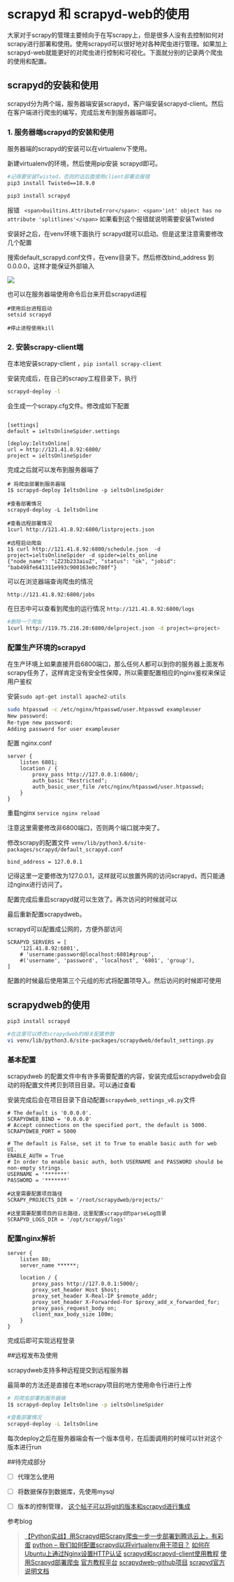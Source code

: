 # scrapyd 和 scrapyd-web的使用

大家对于scrapy的管理主要倾向于在写scrapy上，但是很多人没有去控制如何对scrapy进行部署和使用。使用scrapyd可以很好地对各种爬虫进行管理。如果加上scrapyd-web就能更好的对爬虫进行控制和可视化。下面就分别的记录两个爬虫的使用和配置。

## scrapyd的安装和使用

scrapyd分为两个端，服务器端安装scrapyd，客户端安装scrapyd-client。然后在客户端进行爬虫的编写，完成后发布到服务器端即可。

### 1. 服务器端scrapyd的安装和使用

服务器端的scrapyd的安装可以在virtualenv下使用。

新建virtualenv的环境，然后使用pip安装 scrapyd即可。

```sh
#记得要安装Twisted，否则的话后面使用client部署会报错
pip3 install Twisted==18.9.0

pip3 install scrapyd

```

报错 
` <span>builtins.AttributeError</span>: <span>'int' object has no attribute 'splitlines'</span>`
如果看到这个报错就说明需要安装Twisted

安装好之后，在venv环境下面执行 scrapyd就可以启动。但是这里注意需要修改几个配置

搜索default_scrapyd.conf文件，在venv目录下。然后修改bind_address 到0.0.0.0，这样才能保证外部输入

![](http://ossp.pengjunjie.com/mweb/15558365147525.jpg)


也可以在服务器端使用命令后台来开启scrapyd进程

```
#使用后台进程启动
setsid scrapyd

#停止进程使用kill
```

### 2. 安装scrapy-client端

在本地安装scrapy-client ，`pip isntall scrapy-client`

安装完成后，在自己的scrapy工程目录下，执行

```sh
scrapyd-deploy -l
```

会生成一个scrapy.cfg文件。修改成如下配置

```

[settings]
default = ieltsOnlineSpider.settings

[deploy:IeltsOnline]
url = http://121.41.8.92:6800/
project = ieltsOnlineSpider

```


完成之后就可以发布到服务器端了

```
# 将爬虫部署到服务器端
1$ scrapyd-deploy IeltsOnline -p ieltsOnlineSpider

#查看部署情况
scrapyd-deploy -L IeltsOnline

#查看远程部署情况
1curl http://121.41.8.92:6800/listprojects.json

#远程启动爬虫
1$ curl http://121.41.8.92:6800/schedule.json  -d project=ieltsOnlineSpider -d spider=ielts_online
{"node_name": "iZ23b233aiuZ", "status": "ok", "jobid": "bab498fe641311e993c900163e0c780f"}

```

可以在浏览器端查询爬虫的情况

`http://121.41.8.92:6800/jobs` 

在日志中可以查看到爬虫的运行情况
`http://121.41.8.92:6800/logs` 


```sh
#删除一个爬虫
1curl http://119.75.216.20:6800/delproject.json -d project=<project>
```

### 配置生产环境的scrapyd 

在生产环境上如果直接开启6800端口，那么任何人都可以到你的服务器上面发布scrapy任务了，这样肯定没有安全性保障，所以需要配置相应的nginx鉴权来保证用户鉴权

安装`sudo apt-get install apache2-utils`


```sh
sudo htpasswd -c /etc/nginx/htpasswd/user.htpasswd exampleuser
New password:
Re-type new password:
Adding password for user exampleuser

```

配置 nginx.conf

```
server {
    listen 6801;
    location / {
        proxy_pass http://127.0.0.1:6800/;
        auth_basic "Restricted";
        auth_basic_user_file /etc/nginx/htpasswd/user.htpasswd;
    }
}
```

重载nginx  `service nginx reload`

注意这里需要修改非6800端口，否则两个端口就冲突了。

修改scrapy的配置文件
`venv/lib/python3.6/site-packages/scrapyd/default_scrapyd.conf`
```
bind_address = 127.0.0.1
```

记得这里一定要修改为127.0.0.1，这样就可以放置外网的访问scrapyd，而只能通过nginx进行访问了。

配置完成后重启scrapyd就可以生效了。再次访问的时候就可以

最后重新配置scrapydweb。

scrapyd可以配置成公网的，方便外部访问
```
SCRAPYD_SERVERS = [
    '121.41.8.92:6801',
    # 'username:password@localhost:6801#group',
    #('username', 'password', 'localhost', '6801', 'group'),
]
```

配置的时候最后使用第三个元组的形式将配置项导入。然后访问的时候即可使用


## scrapydweb的使用


```sh
pip3 install scrapyd

#在这里可以修改scrapydweb的相关配置参数
vi venv/lib/python3.6/site-packages/scrapydweb/default_settings.py


```


### 基本配置

scrapydweb 的配置文件中有许多需要配置的内容，安装完成后scrapydweb会自动的将配置文件拷贝到项目目录。可以通过查看

安装完成后会在项目目录下自动配置`scrapydweb_settings_v8.py`文件

```
# The default is '0.0.0.0'.
SCRAPYDWEB_BIND = '0.0.0.0'
# Accept connections on the specified port, the default is 5000.
SCRAPYDWEB_PORT = 5000

# The default is False, set it to True to enable basic auth for web UI.
ENABLE_AUTH = True
# In order to enable basic auth, both USERNAME and PASSWORD should be non-empty strings.
USERNAME = '*******'
PASSWORD = '*******'

#这里需要配置项目路径
SCRAPY_PROJECTS_DIR = '/root/scrapydweb/projects/'

#这里需要配置项目的日志路径，这里配置scrapyd的parseLog目录
SCRAPYD_LOGS_DIR = '/opt/scrapyd/logs'
```


### 配置nginx解析


```
server {
    listen 80;
    server_name ******;

    location / {
        proxy_pass http://127.0.0.1:5000/;
        proxy_set_header Host $host;
        proxy_set_header X-Real-IP $remote_addr;
        proxy_set_header X-Forwarded-For $proxy_add_x_forwarded_for;
        proxy_pass_request_body on;
        client_max_body_size 100m;
    }
}
```

完成后即可实现远程登录


##远程发布及使用

scrapydweb支持多种远程提交到远程服务器


最简单的方法还是直接在本地scrapy项目的地方使用命令行进行上传

```sh
# 将爬虫部署到服务器端
1$ scrapyd-deploy IeltsOnline -p ieltsOnlineSpider

#查看部署情况
scrapyd-deploy -L IeltsOnline

```

每次deploy之后在服务器端会有一个版本信号，在后面调用的时候可以针对这个版本进行run


##待完成部分
* [ ] 代理怎么使用
* [ ] 将数据保存到数据库，先使用mysql
* [ ] 版本的控制管理， [这个帖子可以将git的版本和scrapyd进行集成](https://ox0spy.github.io/post/python/scrapyd/)


参考blog

> [【Python实战】用Scrapyd把Scrapy爬虫一步一步部署到腾讯云上，有彩蛋](https://juejin.im/post/5b0b87796fb9a009e405d12c)
> [python – 我们如何配置scrapyd以将virtualenv用于项目？](https://codeday.me/bug/20190405/886820.html)
> [如何在Ubuntu上通过Nginx设置HTTP认证](https://segmentfault.com/a/1190000003793613)
> [scrapyd和scrapyd-client使用教程](https://ox0spy.github.io/post/python/scrapyd/)
> [使用Scrapyd部署爬虫](https://www.jianshu.com/p/f0077adb74bb)
> [官方教程平台](https://github.com/my8100/files/blob/master/scrapydweb/README_CN.md)
> [scrapydweb-github项目](https://github.com/my8100/files/tree/master/scrapydweb)
> [scrapyd官方说明文档](https://scrapyd.readthedocs.io)